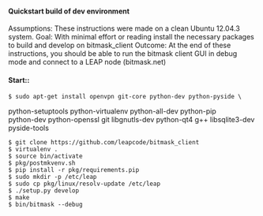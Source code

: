 #### Quickstart build of dev environment
Assumptions: These instructions were made on a clean Ubuntu 12.04.3 system.
Goal: With minimal effort or reading install the necessary packages to build and develop on bitmask_client
Outcome: At the end of these instructions, you should be able to run the bitmask client GUI in debug mode and connect to a LEAP node (bitmask.net)  

#### Start::  
    $ sudo apt-get install openvpn git-core python-dev python-pyside \
python-setuptools python-virtualenv python-all-dev python-pip \
python-dev python-openssl git libgnutls-dev python-qt4 g++ libsqlite3-dev pyside-tools  

    $ git clone https://github.com/leapcode/bitmask_client  
    $ virtualenv .  
    $ source bin/activate  
    $ pkg/postmkvenv.sh  
    $ pip install -r pkg/requirements.pip  
    $ sudo mkdir -p /etc/leap  
    $ sudo cp pkg/linux/resolv-update /etc/leap  
    $ ./setup.py develop  
    $ make  
    $ bin/bitmask --debug  
